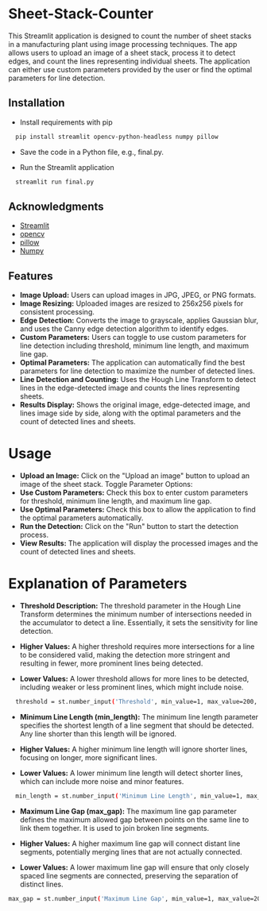 # Sheet-Stack-Counter

This Streamlit application is designed to count the number of sheet stacks in a manufacturing plant using image processing techniques. The app allows users to upload an image of a sheet stack, process it to detect edges, and count the lines representing individual sheets. The application can either use custom parameters provided by the user or find the optimal parameters for line detection.



## Installation

* Install requirements with pip

```bash
  pip install streamlit opencv-python-headless numpy pillow

```

* Save the code in a Python file, e.g., final.py.

* Run the Streamlit application    

```bash
  streamlit run final.py

```

## Acknowledgments
 - [Streamlit](https://streamlit.io/)
 - [opencv](https://opencv.org/)
 - [pillow](https://pypi.org/project/pillow/)
 - [Numpy](https://numpy.org/)

## Features

- **Image Upload:** Users can upload images in JPG, JPEG, or PNG formats.
- **Image Resizing:** Uploaded images are resized to 256x256 pixels for consistent processing.
- **Edge Detection:** Converts the image to grayscale, applies Gaussian blur, and uses the Canny edge detection algorithm to identify edges.
- **Custom Parameters:** Users can toggle to use custom parameters for line detection including threshold, minimum line length, and maximum line gap.
- **Optimal Parameters:** The application can automatically find the best parameters for line detection to maximize the number of detected lines.
- **Line Detection and Counting:** Uses the Hough Line Transform to detect lines in the edge-detected image and counts the lines representing sheets.
- **Results Display:** Shows the original image, edge-detected image, and lines image side by side, along with the optimal parameters and the count of detected lines and sheets.

# Usage 

- **Upload an Image:** Click on the "Upload an image" button to upload an image of the sheet stack.
Toggle Parameter Options:
- **Use Custom Parameters:** Check this box to enter custom parameters for threshold, minimum line length, and maximum line gap.
- **Use Optimal Parameters:** Check this box to allow the application to find the optimal parameters automatically.
- **Run the Detection:** Click on the "Run" button to start the detection process.
- **View Results:** The application will display the processed images and the count of detected lines and sheets.

# Explanation of Parameters

- **Threshold Description:** 
The threshold parameter in the Hough Line Transform determines the minimum number of intersections needed in the accumulator to detect a line. Essentially, it sets the sensitivity for line detection.

- **Higher Values:** A higher threshold requires more intersections for a line to be considered valid, making the detection more stringent and resulting in fewer, more prominent lines being detected.
- **Lower Values:** A lower threshold allows for more lines to be detected, including weaker or less prominent lines, which might include noise.

```bash
  threshold = st.number_input('Threshold', min_value=1, max_value=200, value=80)
```
- **Minimum Line Length (min_length):**
The minimum line length parameter specifies the shortest length of a line segment that should be detected. Any line shorter than this length will be ignored.

- **Higher Values:** A higher minimum line length will ignore shorter lines, focusing on longer, more significant lines.
- **Lower Values:** A lower minimum line length will detect shorter lines, which can include more noise and minor features.
```bash
  min_length = st.number_input('Minimum Line Length', min_value=1, max_value=200, value=50)

```
- **Maximum Line Gap (max_gap):**
The maximum line gap parameter defines the maximum allowed gap between points on the same line to link them together. It is used to join broken line segments.

- **Higher Values:** A higher maximum line gap will connect distant line segments, potentially merging lines that are not actually connected.
- **Lower Values:** A lower maximum line gap will ensure that only closely spaced line segments are connected, preserving the separation of distinct lines.
```bash
max_gap = st.number_input('Maximum Line Gap', min_value=1, max_value=200, value=50)
```
